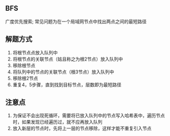 ## BFS
广度优先搜索; 常见问题为在一个局域网节点中找出两点之间的最短路径


## 解题方式
1. 将根节点点放入队列中
2. 将根节点的关联节点（姑且称之为根2节点）放入队列中
3. 移除根节点
4. 将队列中的节点的关联节点（根3节点）放入队列中
5. 移除根2节点
6. 重复4，5步骤，直到找到目标节点，层数即为最短路径

## 注意点
1. 为保证不会出现死循环，需要将已放入队列中的节点写入哈希表中，遍历节点时，如果发现已经遍历过，就不应再放入队列
2. 放入新层的节点时，先将上一层的节点移除，这样才能不重复引入节点


